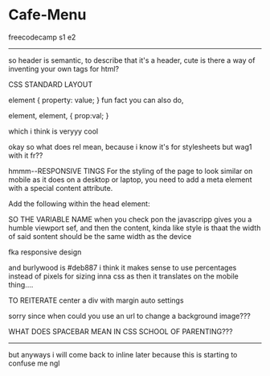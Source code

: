 # Cafe-Menu
freecodecamp s1 e2
__________________________________________________________________________

so header is semantic, to describe that it's a header, cute
        is there a way of inventing your own tags for html?

CSS STANDARD LAYOUT

element { <!--you can use a .element if you want to incorporate class-->
 property: value;
}
fun fact you can also do, 

element, element, {
    prop:val;
}

which i think is veryyy cool 

okay so what does rel mean, because i know it's for stylesheets but wag1 with it fr??

hmmm--RESPONSIVE TINGS
For the styling of the page to look similar on mobile as it does on a desktop or laptop, you need to add a meta element with a special content attribute. 

Add the following within the head element:

<meta name="viewport" content="width= device-width, initial-scale=1.0" />
SO THE VARIABLE NAME when you check pon the javascripp gives you a humble viewport sef, and then the content, kinda like style is thaat the width of said sontent should be the same width as the device

fka responsive design

and burlywood is #deb887
i think it makes sense to use percentages instead of pixels for sizing inna css as then it translates on the mobile thing....

TO REITERATE
 center a div with margin auto settings

 sorry since when could you use an url to change a background image???


 WHAT DOES SPACEBAR MEAN IN CSS SCHOOL OF PARENTING???
 ________________________________________________________________

 but anyways i will come back to inline later because this is starting to confuse me ngl